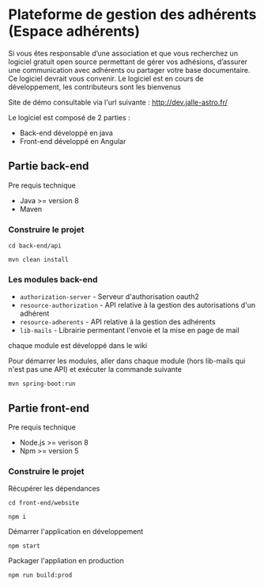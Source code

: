 # Plateforme de gestion des adhérents (Espace adhérents)

Si vous êtes responsable d’une association et que vous recherchez un logiciel gratuit open source permettant  de gérer vos adhésions, d’assurer une communication avec adhérents ou partager votre base documentaire. Ce logiciel devrait vous convenir.
Le logiciel est en cours de développement, les contributeurs sont les bienvenus

Site de démo consultable via l'url suivante : http://dev.jalle-astro.fr/

Le logiciel est composé de 2 parties :
- Back-end développé en java
- Front-end développé en Angular

## Partie back-end
Pre requis technique
- Java >= version 8
- Maven

### Construire le projet

```
cd back-end/api
```

```
mvn clean install
```

### Les modules back-end
- `authorization-server` - Serveur d'authorisation oauth2
- `resource-authorization` - API relative à la gestion des autorisations d'un adhérent
- `resource-adherents` - API relative à la gestion des adhérents
- `lib-mails` - Librairie permentant l'envoie et la mise en page de mail

chaque module est développé dans le wiki

Pour démarrer les modules, aller dans chaque module (hors lib-mails qui n'est pas une API) et exécuter la commande suivante
```
mvn spring-boot:run
```

## Partie front-end
Pre requis technique
- Node.js >= verison 8
- Npm >= version 5

### Construire le projet
Récupérer les dépendances
```
cd front-end/website
```
```
npm i
```

Démarrer l'application en développement
```
npm start
```

Packager l'appliation en production
```
npm run build:prod
```
